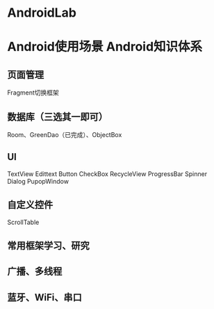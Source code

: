 # AndroidLab
# Android使用场景 Android知识体系
## 页面管理
Fragment切换框架

## 数据库（三选其一即可）
Room、GreenDao（已完成）、ObjectBox

## UI
TextView
Edittext
Button
CheckBox
RecycleView
ProgressBar
Spinner
Dialog
PupopWindow

## 自定义控件
ScrollTable






## 常用框架学习、研究


## 广播、多线程



## 蓝牙、WiFi、串口




